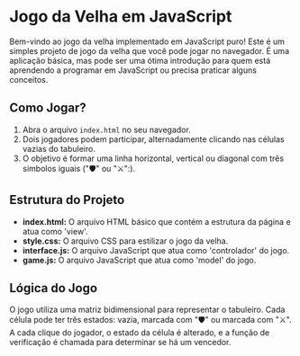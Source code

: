 # Jogo da Velha em JavaScript

Bem-vindo ao jogo da velha implementado em JavaScript puro! Este é um simples projeto de jogo da velha que você pode jogar no navegador. É uma aplicação básica, mas pode ser uma ótima introdução para quem está aprendendo a programar em JavaScript ou precisa praticar alguns conceitos.

## Como Jogar?

1. Abra o arquivo `index.html` no seu navegador.
2. Dois jogadores podem participar, alternadamente clicando nas células vazias do tabuleiro.
3. O objetivo é formar uma linha horizontal, vertical ou diagonal com três símbolos iguais ("🛡️" ou "⚔️":).

## Estrutura do Projeto

- **index.html:** O arquivo HTML básico que contém a estrutura da página e atua como 'view'.
- **style.css:** O arquivo CSS para estilizar o jogo da velha.
- **interface.js:** O arquivo JavaScript que atua como 'controlador' do jogo.
- **game.js:** O arquivo JavaScript que atua como 'model' do jogo.

## Lógica do Jogo

O jogo utiliza uma matriz bidimensional para representar o tabuleiro. Cada célula pode ter três estados: vazia, marcada com "🛡️" ou marcada com "⚔️". A cada clique do jogador, o estado da célula é alterado, e a função de verificação é chamada para determinar se há um vencedor.

